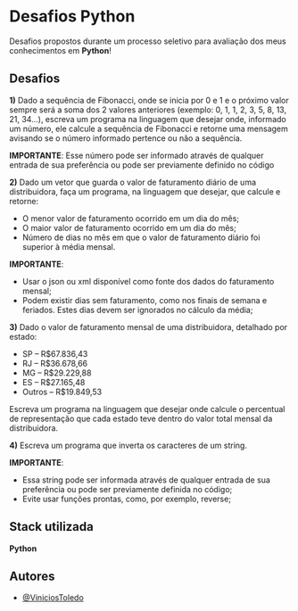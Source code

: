 # Desafios Python

Desafios propostos durante um processo seletivo para avaliação dos meus conhecimentos em **Python**!



## Desafios

**1)** Dado a sequência de Fibonacci, onde se inicia por 0 e 1 e o próximo valor sempre será a soma dos 2 valores anteriores (exemplo: 0, 1, 1, 2, 3, 5, 8, 13, 21, 34...), escreva um programa na linguagem que desejar onde, informado um número, ele calcule a sequência de Fibonacci e retorne uma mensagem avisando se o número informado pertence ou não a sequência.

**IMPORTANTE**:
Esse número pode ser informado através de qualquer entrada de sua preferência ou pode ser previamente definido no código

**2)** Dado um vetor que guarda o valor de faturamento diário de uma distribuidora, faça um programa, na linguagem que desejar, que calcule e retorne:
* O menor valor de faturamento ocorrido em um dia do mês;
* O maior valor de faturamento ocorrido em um dia do mês;
* Número de dias no mês em que o valor de faturamento diário foi superior à média mensal.

**IMPORTANTE**:
* Usar o json ou xml disponível como fonte dos dados do faturamento mensal;
* Podem existir dias sem faturamento, como nos finais de semana e feriados. Estes dias devem ser ignorados no cálculo da média;


**3)** Dado o valor de faturamento mensal de uma distribuidora, detalhado por estado:

* SP – R$67.836,43
* RJ – R$36.678,66
* MG – R$29.229,88
* ES – R$27.165,48
* Outros – R$19.849,53

Escreva um programa na linguagem que desejar onde calcule o percentual de representação que cada estado teve dentro do valor total mensal da distribuidora.

**4)** Escreva um programa que inverta os caracteres de um string.

**IMPORTANTE**:
* Essa string pode ser informada através de qualquer entrada de sua preferência ou pode ser previamente definida no código;
* Evite usar funções prontas, como, por exemplo, reverse;


## Stack utilizada

**Python**


## Autores

- [@ViniciosToledo](https://www.github.com/ViniciosToledo)